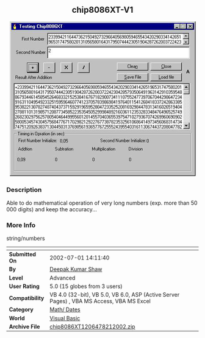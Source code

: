 ﻿<div align="center">

## chip8086XT\-V1

<img src="PIC2002821103354221.jpg">
</div>

### Description

Able to do mathematical operation of very long numbers (exp. more than 50 000 digits) and keep the accuracy...
 
### More Info
 
string/numbers


<span>             |<span>
---                |---
**Submitted On**   |2002-07-01 14:11:40
**By**             |[Deepak Kumar Shaw](https://github.com/Planet-Source-Code/PSCIndex/blob/master/ByAuthor/deepak-kumar-shaw.md)
**Level**          |Advanced
**User Rating**    |5.0 (15 globes from 3 users)
**Compatibility**  |VB 4\.0 \(32\-bit\), VB 5\.0, VB 6\.0, ASP \(Active Server Pages\) , VBA MS Access, VBA MS Excel
**Category**       |[Math/ Dates](https://github.com/Planet-Source-Code/PSCIndex/blob/master/ByCategory/math-dates__1-37.md)
**World**          |[Visual Basic](https://github.com/Planet-Source-Code/PSCIndex/blob/master/ByWorld/visual-basic.md)
**Archive File**   |[chip8086XT1206478212002\.zip](https://github.com/Planet-Source-Code/deepak-kumar-shaw-chip8086xt-v1__1-38146/archive/master.zip)








